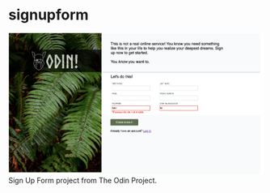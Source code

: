 # signupform
![screenshot of my signup page](signuppage.png)
Sign Up Form project from The Odin Project.


